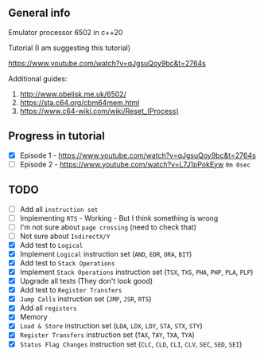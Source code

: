 General info
---
Emulator processor 6502 in c++20

Tutorial (I am suggesting this tutorial)

https://www.youtube.com/watch?v=qJgsuQoy9bc&t=2764s

Additional guides:
1. http://www.obelisk.me.uk/6502/
2. https://sta.c64.org/cbm64mem.html
3. https://www.c64-wiki.com/wiki/Reset_(Process)

Progress in tutorial
---
- [x] Episode 1 - https://www.youtube.com/watch?v=qJgsuQoy9bc&t=2764s
- [ ] Episode 2 - https://www.youtube.com/watch?v=L7J1pPokEyw `0m 0sec`

TODO
---
- [ ] Add all `instruction set`
- [ ] Implementing `RTS` - Working - But I think something is wrong
- [ ] I'm not sure about `page crossing` (need to check that)
- [ ] Not sure about `IndirectX/Y`
- [X] Add test to `Logical`
- [X] Implement `Logical` instruction set (`AND`, `EOR`, `ORA`, `BIT`)
- [X] Add test to `Stack Operations`
- [X] Implement `Stack Operations` instruction set (`TSX`, `TXS`, `PHA`, `PHP`, `PLA`, `PLP`)
- [X] Upgrade all tests (They don't look good)
- [x] Add test to `Register Transfers`
- [x] `Jump Calls` instruction set (`JMP`, `JSR`, `RTS`)
- [x] Add all `registers`
- [x] Memory
- [x] `Load & Store` instruction set (`LDA`, `LDX`, `LDY`, `STA`, `STX`, `STY`)
- [x] `Register Transfers` instruction set (`TAX`, `TAY`, `TXA`, `TYA`)
- [x] `Status Flag Changes` instruction set (`CLC`, `CLD`, `CLI`, `CLV`, `SEC`, `SED`, `SEI`)
